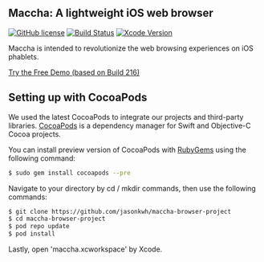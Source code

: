 ## Maccha: A lightweight iOS web browser

[![GitHub license](https://img.shields.io/badge/license-MPL%202.0-brightgreen.svg)](https://raw.githubusercontent.com/jasonkwh/maccha-browser-project/master/LICENSE.txt)
[![Build Status](https://travis-ci.org/jasonkwh/maccha-browser-project.svg?branch=master)](https://travis-ci.org/jasonkwh/maccha-browser-project)
[![Xcode Version](https://img.shields.io/badge/xcode-7.3-blue.svg)](https://developer.apple.com/xcode/)

Maccha is intended to revolutionize the web browsing experiences on iOS phablets.

[Try the Free Demo (based on Build 216)](https://appetize.io/app/caht3pw52dw5vwccz6pxppqmjg)

## Setting up with CocoaPods

We used the latest CocoaPods to integrate our projects and third-party libraries. [CocoaPods](https://cocoapods.org/) is a dependency manager for Swift and Objective-C Cocoa projects.

You can install preview version of CocoaPods with [RubyGems](https://rubygems.org/) using the following command:

```bash
$ sudo gem install cocoapods --pre
```

Navigate to your directory by cd / mkdir commands, then use the following commands:

```bash
$ git clone https://github.com/jasonkwh/maccha-browser-project
$ cd maccha-browser-project
$ pod repo update
$ pod install
```

Lastly, open 'maccha.xcworkspace' by Xcode.
